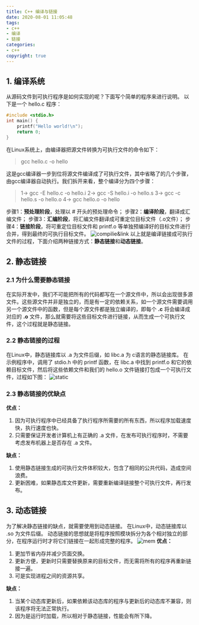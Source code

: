 ```yaml
---
title: C++ 编译与链接
date: 2020-08-01 11:05:48
tags: 
- c++
- 编译
- 链接
categories:
- c++
copyright: true
---
```


## 1. 编译系统

从源码文件到可执行程序是如何实现的呢？下面写个简单的程序来进行说明。
以下是一个 hello.c 程序：

<!-- more -->

```c++
#include <stdio.h>
int main() {
    printf("Hello world!\n");
    return 0;
}
```

在Linux系统上，由编译器把源文件转换为可执行文件的命令如下：
>gcc hello.c -o hello

这是gcc编译器一步到位将源文件编译成了可执行文件，其中省略了的几个步骤，由gcc编译器自动执行。我们拆开来看，整个编译分为四个步骤：

>1-> gcc -E hello.c -o hello.i
>2-> gcc -S hello.i -o hello.s
>3-> gcc -c hello.s -o hello.o
>4-> gcc hello.o -o hello

步骤1：**预处理阶段**，处理以 # 开头的预处理命令；
步骤2：**编译阶段**，翻译成汇编文件；
步骤3：**汇编阶段**，将汇编文件翻译成可重定位目标文件（.o文件）；
步骤4：**链接阶段**，将可重定位目标文件和 printf.o 等单独预编译好的目标文件进行合并，得到最终的可执行目标文件。
![compilie&link](https://qqadapt.qpic.cn/txdocpic/0/8a5e60d8034df3a7be257782321abbca/0)
以上就是编译链接成可执行文件的过程，下面介绍两种链接方式：**静态链接**和**动态链接**。

## 2. 静态链接

### 2.1 为什么需要静态链接

在实际开发中，我们不可能把所有的代码都写在一个源文件中，所以会出现很多源文件。这些源文件并非是独立的，而是有一定的依赖关系，如一个源文件需要调用另一个源文件中的函数，但是每个源文件都是独立编译的，即每个 **.c** 将会编译成对应的 **.o** 文件，那么就需要将这些目标文件进行链接，从而生成一个可执行文件，这个过程就是静态链接。

### 2.2 静态链接的过程

在Linux中，静态链接库以 .a 为文件后缀，如 libc.a 为 c语言的静态链接库。
在示例程序中，调用了 stdio.h 中的 printf 函数，在 libc.a 中找到 printf.o 和它的依赖目标文件，然后将这些依赖文件和我们的 hello.o 文件链接打包成一个可执行文件，过程如下图：
![static](https://qqadapt.qpic.cn/txdocpic/0/830e5f24d85ce1067c6bc9125e003bc9/0)

### 2.3 静态链接的优缺点

**优点：**

1. 因为可执行程序中已经具备了执行程序所需要的所有东西，所以程序加载速度快，执行速度也快。
2. 只需要保证开发者计算机上有正确的 .a 文件，在发布可执行程序时，不需要考虑发布机器上是否存在 .a 文件。

**缺点：**

1. 使用静态链接生成的可执行文件体积较大，包含了相同的公共代码，造成空间浪费。
2. 更新困难，如果静态库文件更新，需要重新编译链接整个可执行文件，再行发布。

## 3. 动态链接

为了解决静态链接的缺点，就需要使用到动态链接。
在Linux中，动态链接库以 .so 为文件后缀。
动态链接的思想就是将程序按照模块拆分为各个相对独立的部分，在程序运行时才将它们链接在一起形成完整的程序。
![mem](https://qqadapt.qpic.cn/txdocpic/0/4f8013511ac6fbf141ebdfe1a1d065aa/0)
**优点：**

1. 更加节省内存并减少页面交换。
2. 更新方便，更新时只需要替换原来的目标文件，而无需将所有的程序再重新链接一遍。
3. 可是实现进程之间的资源共享。

**缺点：**

1. 当某个动态库更新后，如果依赖该动态库的程序与更新后的动态库不兼容，则该程序将无法正常执行。
2. 因为是运行时加载，所以相对于静态链接，性能会有所下降。
